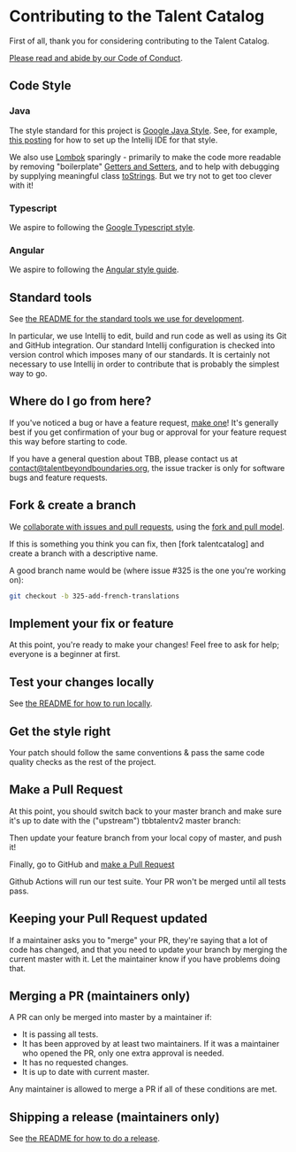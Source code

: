# Contributing to the Talent Catalog

First of all, thank you for considering contributing to the Talent Catalog. 

[Please read and abide by our Code of Conduct](CODE_OF_CONDUCT.md).

## Code Style ##
### Java ###
The style standard for this project is 
[Google Java Style](http://google.github.io/styleguide/javaguide.html). 
See, for example, [this posting](https://medium.com/swlh/configuring-google-style-guide-for-java-for-intellij-c727af4ef248) 
for how to set up the Intellij IDE for that style.

We also use [Lombok](https://projectlombok.org/setup/intellij) 
sparingly - primarily to make the code more readable by removing "boilerplate"
[Getters and Setters](https://projectlombok.org/features/GetterSetter), 
and to help with debugging by supplying meaningful class 
[toStrings](https://projectlombok.org/features/ToString).
But we try not to get too clever with it!

### Typescript ###

We aspire to following the 
[Google Typescript style](https://google.github.io/styleguide/tsguide.html).

### Angular ###

We aspire to following the [Angular style guide](https://angular.io/guide/styleguide).


## Standard tools

See [the README for the standard tools we use for development](README.md).

In particular, we use Intellij to edit, build and run code as well as using
its Git and GitHub integration. Our standard Intellij configuration is 
checked into version control which imposes many of our standards.
It is certainly not necessary to use Intellij in order to contribute that is
probably the simplest way to go.


## Where do I go from here?

If you've noticed a bug or have a feature request, [make one][new issue]! It's
generally best if you get confirmation of your bug or approval for your feature
request this way before starting to code.

If you have a general question about TBB, please contact us at 
contact@talentbeyondboundaries.org, 
the issue tracker is only for software bugs and feature requests.

## Fork & create a branch

We [collaborate with issues and pull requests], using the [fork and pull model].

If this is something you think you can fix, then [fork talentcatalog] and create
a branch with a descriptive name.

A good branch name would be (where issue #325 is the one you're working on):

```sh
git checkout -b 325-add-french-translations
```

## Implement your fix or feature

At this point, you're ready to make your changes! Feel free to ask for help;
everyone is a beginner at first.

## Test your changes locally

See [the README for how to run locally](README.md).

## Get the style right

Your patch should follow the same conventions & pass the same code quality
checks as the rest of the project.

## Make a Pull Request

At this point, you should switch back to your master branch and make sure it's
up to date with the ("upstream") tbbtalentv2 master branch:

Then update your feature branch from your local copy of master, and push it!

Finally, go to GitHub and [make a Pull Request] 

Github Actions will run our test suite. Your PR won't be merged until all tests pass.

## Keeping your Pull Request updated

If a maintainer asks you to "merge" your PR, they're saying that a lot of code
has changed, and that you need to update your branch by merging the current 
master with it. Let the maintainer know if you have problems doing that.

## Merging a PR (maintainers only)

A PR can only be merged into master by a maintainer if:

* It is passing all tests.
* It has been approved by at least two maintainers. If it was a maintainer who
  opened the PR, only one extra approval is needed.
* It has no requested changes.
* It is up to date with current master.

Any maintainer is allowed to merge a PR if all of these conditions are
met.

## Shipping a release (maintainers only)

See [the README for how to do a release](README.md).


[new issue]: https://github.com/talentbeyondboundaries/tbbtalentv2/issues/new
[fork TbbTalent]: https://help.github.com/articles/fork-a-repo
[collaborate with issues and pull requests]: https://docs.github.com/en/github/collaborating-with-issues-and-pull-requests
[fork and pull model]: https://docs.github.com/en/github/collaborating-with-issues-and-pull-requests/about-collaborative-development-models
[make a pull request]: https://help.github.com/articles/creating-a-pull-request
